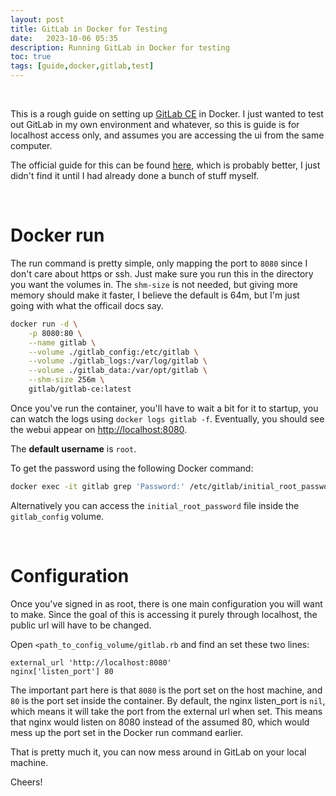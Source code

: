 ```yaml
---
layout: post
title: GitLab in Docker for Testing
date:   2023-10-06 05:35
description: Running GitLab in Docker for testing
toc: true
tags: [guide,docker,gitlab,test]
---
```


<br>

This is a rough guide on setting up [GitLab CE](https://about.gitlab.com/install/?version=ce) in Docker. I just wanted to test out GitLab in my own environment and whatever, so this is guide is for localhost access only, and assumes you are accessing the ui from the same computer.

The official guide for this can be found [here](https://docs.gitlab.com/ee/install/docker.html), which is probably better, I just didn't find it until I had already done a bunch of stuff myself.

<br>

# Docker run

The run command is pretty simple, only mapping the port to `8080` since I don't care about https or ssh. Just make sure you run this in the directory you want the volumes in. The `shm-size` is not needed, but giving more memory should make it faster, I believe the default is 64m, but I'm just going with what the officail docs say.

```sh
docker run -d \
    -p 8080:80 \
    --name gitlab \
    --volume ./gitlab_config:/etc/gitlab \
    --volume ./gitlab_logs:/var/log/gitlab \
    --volume ./gitlab_data:/var/opt/gitlab \
    --shm-size 256m \
    gitlab/gitlab-ce:latest
```

Once you've run the container, you'll have to wait a bit for it to startup, you can watch the logs using `docker logs gitlab -f`. Eventually, you should see the webui appear on [http://localhost:8080](http://localhost:8080).

The **default username** is `root`.

To get the password using the following Docker command:
```sh
docker exec -it gitlab grep 'Password:' /etc/gitlab/initial_root_password
```

Alternatively you can access the `initial_root_password` file inside the `gitlab_config` volume.

<br>

# Configuration

Once you've signed in as root, there is one main configuration you will want to make. Since the goal of this is accessing it purely through localhost, the public url will have to be changed.

Open `<path_to_config_volume/gitlab.rb` and find an set these two lines:
```
external_url 'http://localhost:8080'
nginx['listen_port'] 80
```

The important part here is that `8080` is the port set on the host machine, and `80` is the port set inside the container. By default, the nginx listen_port is `nil`, which means it will take the port from the external url when set. This means that nginx would listen on 8080 instead of the assumed 80, which would mess up the port set in the Docker run command earlier.

That is pretty much it, you can now mess around in GitLab on your local machine.

Cheers!
